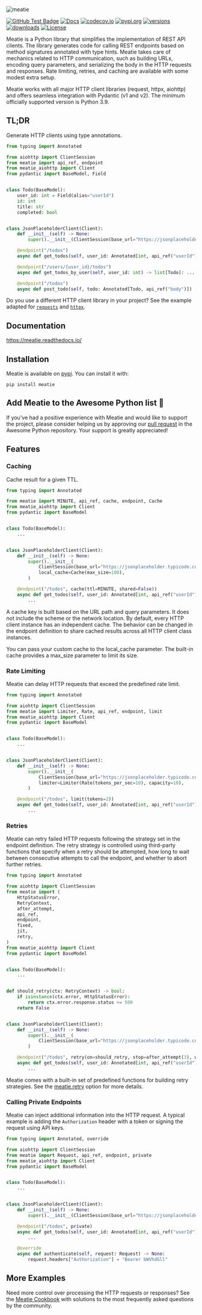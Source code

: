 <img src="https://repository-images.githubusercontent.com/735134836/df6752b8-38fa-4550-968e-cd2eda4adb37" alt="meatie">

[![GitHub Test Badge][1]][2] [![Docs][3]][4] [![codecov.io][5]][6] [![pypi.org][7]][8] [![versions][9]][10]
[![downloads][11]][12] [![License][13]][14]

[1]: https://github.com/pmateusz/meatie/actions/workflows/ci.yaml/badge.svg "GitHub CI Badge"

[2]: https://github.com/pmateusz/meatie/actions/workflows/ci.yaml "GitHub Actions Page"

[3]: https://readthedocs.org/projects/meatie/badge/?version=latest "Docs Latest Version Badge"

[4]: https://meatie.readthedocs.io/

[5]: https://codecov.io/gh/pmateusz/meatie/branch/master/graph/badge.svg?branch=master "Coverage Badge"

[6]: https://codecov.io/gh/pmateusz/meatie?branch=master "Codecov site"

[7]: https://img.shields.io/pypi/v/meatie.svg "Pypi Latest Version Badge"

[8]: https://pypi.python.org/pypi/meatie "Pypi site"

[9]:https://img.shields.io/pypi/pyversions/meatie.svg

[10]: https://github.com/pmateusz/meatie

[11]: https://static.pepy.tech/badge/meatie

[12]: https://pepy.tech/project/meatie

[13]: https://img.shields.io/github/license/pmateusz/meatie "License Badge"

[14]: https://opensource.org/license/bsd-3-clause "License"

Meatie is a Python library that simplifies the implementation of REST API clients. The library generates code for
calling REST endpoints based on method signatures annotated with type hints. Meatie takes care of mechanics related to
HTTP communication, such as building URLs, encoding query parameters, and serializing the body in the HTTP requests and
responses. Rate limiting, retries, and caching are available with some modest extra setup.

Meatie works with all major HTTP client libraries (request, httpx, aiohttp) and offers seamless integration with
Pydantic (v1 and v2). The minimum officially supported version is Python 3.9.

## TL;DR

Generate HTTP clients using type annotations.

```python
from typing import Annotated

from aiohttp import ClientSession
from meatie import api_ref, endpoint
from meatie_aiohttp import Client
from pydantic import BaseModel, Field


class Todo(BaseModel):
    user_id: int = Field(alias="userId")
    id: int
    title: str
    completed: bool


class JsonPlaceholderClient(Client):
    def __init__(self) -> None:
        super().__init__(ClientSession(base_url="https://jsonplaceholder.typicode.com"))

    @endpoint("/todos")
    async def get_todos(self, user_id: Annotated[int, api_ref("userId")] = None) -> list[Todo]: ...

    @endpoint("/users/{user_id}/todos")
    async def get_todos_by_user(self, user_id: int) -> list[Todo]: ...

    @endpoint("/todos")
    async def post_todo(self, todo: Annotated[Todo, api_ref("body")]) -> Todo: ...
```

Do you use a different HTTP client library in your project? See the example adapted for [
`requests`](./tests/examples/requests/tutorial/test_basics.py) and [
`httpx`](./tests/examples/httpx/tutorial/test_basics.py).

## Documentation

https://meatie.readthedocs.io/

## Installation

Meatie is available on [pypi](https://pypi.org/project/meatie/). You can install it with:

```shell
pip install meatie
```

## Add Meatie to the Awesome Python list 📢

If you've had a positive experience with Meatie and would like to support the project, please consider helping us by approving our [pull request](https://github.com/vinta/awesome-python/pull/2662) in the Awesome Python repository.
Your support is greatly appreciated!

## Features

### Caching

Cache result for a given TTL.

```python
from typing import Annotated

from meatie import MINUTE, api_ref, cache, endpoint, Cache
from meatie_aiohttp import Client
from pydantic import BaseModel


class Todo(BaseModel):
    ...


class JsonPlaceholderClient(Client):
    def __init__(self) -> None:
        super().__init__(
            ClientSession(base_url="https://jsonplaceholder.typicode.com"),
            local_cache=Cache(max_size=100),
        )

    @endpoint("/todos", cache(ttl=MINUTE, shared=False))
    async def get_todos(self, user_id: Annotated[int, api_ref("userId")] = None) -> list[Todo]:
        ...
```

A cache key is built based on the URL path and query parameters. It does not include the scheme or the network location.
By default, every HTTP client instance has an independent cache. The behavior can be changed in the endpoint definition
to share cached results across all HTTP client class instances.

You can pass your custom cache to the local_cache parameter. The built-in cache provides a max_size parameter to limit
its size.

### Rate Limiting

Meatie can delay HTTP requests that exceed the predefined rate limit.

```python
from typing import Annotated

from aiohttp import ClientSession
from meatie import Limiter, Rate, api_ref, endpoint, limit
from meatie_aiohttp import Client
from pydantic import BaseModel


class Todo(BaseModel):
    ...


class JsonPlaceholderClient(Client):
    def __init__(self) -> None:
        super().__init__(
            ClientSession(base_url="https://jsonplaceholder.typicode.com"),
            limiter=Limiter(Rate(tokens_per_sec=10), capacity=10),
        )

    @endpoint("/todos", limit(tokens=2))
    async def get_todos(self, user_id: Annotated[int, api_ref("userId")] = None) -> list[Todo]:
        ...
```

### Retries

Meatie can retry failed HTTP requests following the strategy set in the endpoint definition. The retry strategy is
controlled using third-party functions that specify when a retry should be attempted, how long to wait between
consecutive attempts to call the endpoint, and whether to abort further retries.

```python
from typing import Annotated

from aiohttp import ClientSession
from meatie import (
    HttpStatusError,
    RetryContext,
    after_attempt,
    api_ref,
    endpoint,
    fixed,
    jit,
    retry,
)
from meatie_aiohttp import Client
from pydantic import BaseModel


class Todo(BaseModel):
    ...


def should_retry(ctx: RetryContext) -> bool:
    if isinstance(ctx.error, HttpStatusError):
        return ctx.error.response.status >= 500
    return False


class JsonPlaceholderClient(Client):
    def __init__(self) -> None:
        super().__init__(
            ClientSession(base_url="https://jsonplaceholder.typicode.com", raise_for_status=True)
        )

    @endpoint("/todos", retry(on=should_retry, stop=after_attempt(3), wait=fixed(5) + jit(2)))
    async def get_todos(self, user_id: Annotated[int, api_ref("userId")] = None) -> list[Todo]:
        ...
```

Meatie comes with a built-in set of predefined functions for building retry strategies. See
the [meatie.retry](./src/meatie/option/retry_option.py) option for more details.

### Calling Private Endpoints

Meatie can inject additional information into the HTTP request. A typical example is adding the `Authorization` header
with a token or signing the request using API keys.

```python
from typing import Annotated, override

from aiohttp import ClientSession
from meatie import Request, api_ref, endpoint, private
from meatie_aiohttp import Client
from pydantic import BaseModel


class Todo(BaseModel):
    ...


class JsonPlaceholderClient(Client):
    def __init__(self) -> None:
        super().__init__(ClientSession(base_url="https://jsonplaceholder.typicode.com"))

    @endpoint("/todos", private)
    async def get_todos(self, user_id: Annotated[int, api_ref("userId")] = None) -> list[Todo]:
        ...

    @override
    async def authenticate(self, request: Request) -> None:
        request.headers["Authorization"] = "Bearer bWVhdGll"
```

## More Examples

Need more control over processing the HTTP requests or responses? See the [Meatie Cookbook](./docs/cookbook.md) with
solutions to the most frequently asked questions by the community.
